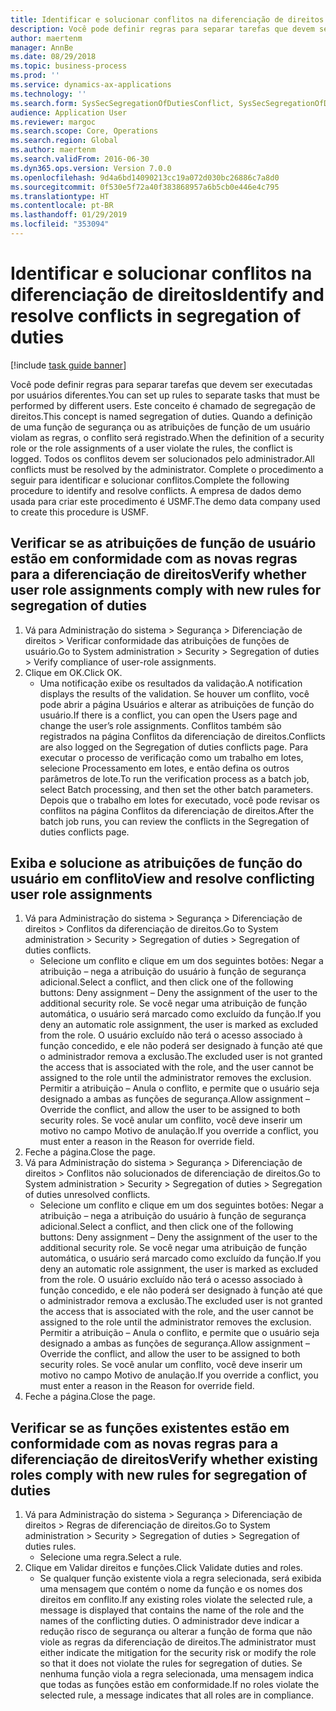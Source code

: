 ```yaml
---
title: Identificar e solucionar conflitos na diferenciação de direitos
description: Você pode definir regras para separar tarefas que devem ser executadas por usuários diferentes.
author: maertenm
manager: AnnBe
ms.date: 08/29/2018
ms.topic: business-process
ms.prod: ''
ms.service: dynamics-ax-applications
ms.technology: ''
ms.search.form: SysSecSegregationOfDutiesConflict, SysSecSegregationOfDutiesRule
audience: Application User
ms.reviewer: margoc
ms.search.scope: Core, Operations
ms.search.region: Global
ms.author: maertenm
ms.search.validFrom: 2016-06-30
ms.dyn365.ops.version: Version 7.0.0
ms.openlocfilehash: 9d4a6bd14090213cc19a072d030bc26886c7a8d0
ms.sourcegitcommit: 0f530e5f72a40f383868957a6b5cb0e446e4c795
ms.translationtype: HT
ms.contentlocale: pt-BR
ms.lasthandoff: 01/29/2019
ms.locfileid: "353094"
---
```

# <a name="identify-and-resolve-conflicts-in-segregation-of-duties"></a><span data-ttu-id="18859-103">Identificar e solucionar conflitos na diferenciação de direitos</span><span class="sxs-lookup"><span data-stu-id="18859-103">Identify and resolve conflicts in segregation of duties</span></span>

[!include [task guide banner](../../includes/task-guide-banner.md)]

<span data-ttu-id="18859-104">Você pode definir regras para separar tarefas que devem ser executadas por usuários diferentes.</span><span class="sxs-lookup"><span data-stu-id="18859-104">You can set up rules to separate tasks that must be performed by different users.</span></span> <span data-ttu-id="18859-105">Este conceito é chamado de segregação de direitos.</span><span class="sxs-lookup"><span data-stu-id="18859-105">This concept is named segregation of duties.</span></span> <span data-ttu-id="18859-106">Quando a definição de uma função de segurança ou as atribuições de função de um usuário violam as regras, o conflito será registrado.</span><span class="sxs-lookup"><span data-stu-id="18859-106">When the definition of a security role or the role assignments of a user violate the rules, the conflict is logged.</span></span> <span data-ttu-id="18859-107">Todos os conflitos devem ser solucionados pelo administrador.</span><span class="sxs-lookup"><span data-stu-id="18859-107">All conflicts must be resolved by the administrator.</span></span> <span data-ttu-id="18859-108">Complete o procedimento a seguir para identificar e solucionar conflitos.</span><span class="sxs-lookup"><span data-stu-id="18859-108">Complete the following procedure to identify and resolve conflicts.</span></span> <span data-ttu-id="18859-109">A empresa de dados demo usada para criar este procedimento é USMF.</span><span class="sxs-lookup"><span data-stu-id="18859-109">The demo data company used to create this procedure is USMF.</span></span>


## <a name="verify-whether-user-role-assignments-comply-with-new-rules-for-segregation-of-duties"></a><span data-ttu-id="18859-110">Verificar se as atribuições de função de usuário estão em conformidade com as novas regras para a diferenciação de direitos</span><span class="sxs-lookup"><span data-stu-id="18859-110">Verify whether user role assignments comply with new rules for segregation of duties</span></span>
1. <span data-ttu-id="18859-111">Vá para Administração do sistema > Segurança > Diferenciação de direitos > Verificar conformidade das atribuições de funções de usuário.</span><span class="sxs-lookup"><span data-stu-id="18859-111">Go to System administration > Security > Segregation of duties > Verify compliance of user-role assignments.</span></span>
2. <span data-ttu-id="18859-112">Clique em OK.</span><span class="sxs-lookup"><span data-stu-id="18859-112">Click OK.</span></span>
    * <span data-ttu-id="18859-113">Uma notificação exibe os resultados da validação.</span><span class="sxs-lookup"><span data-stu-id="18859-113">A notification displays the results of the validation.</span></span>     <span data-ttu-id="18859-114">Se houver um conflito, você pode abrir a página Usuários e alterar as atribuições de função do usuário.</span><span class="sxs-lookup"><span data-stu-id="18859-114">If there is a conflict, you can open the Users page and change the user’s role assignments.</span></span> <span data-ttu-id="18859-115">Conflitos também são registrados na página Conflitos da diferenciação de direitos.</span><span class="sxs-lookup"><span data-stu-id="18859-115">Conflicts are also logged on the Segregation of duties conflicts page.</span></span>     <span data-ttu-id="18859-116">Para executar o processo de verificação como um trabalho em lotes, selecione Processamento em lotes, e então defina os outros parâmetros de lote.</span><span class="sxs-lookup"><span data-stu-id="18859-116">To run the verification process as a batch job, select Batch processing, and then set the other batch parameters.</span></span> <span data-ttu-id="18859-117">Depois que o trabalho em lotes for executado, você pode revisar os conflitos na página Conflitos da diferenciação de direitos.</span><span class="sxs-lookup"><span data-stu-id="18859-117">After the batch job runs, you can review the conflicts in the Segregation of duties conflicts page.</span></span>  

## <a name="view-and-resolve-conflicting-user-role-assignments"></a><span data-ttu-id="18859-118">Exiba e solucione as atribuições de função do usuário em conflito</span><span class="sxs-lookup"><span data-stu-id="18859-118">View and resolve conflicting user role assignments</span></span>
1. <span data-ttu-id="18859-119">Vá para Administração do sistema > Segurança > Diferenciação de direitos > Conflitos da diferenciação de direitos.</span><span class="sxs-lookup"><span data-stu-id="18859-119">Go to System administration > Security > Segregation of duties > Segregation of duties conflicts.</span></span>
    * <span data-ttu-id="18859-120">Selecione um conflito e clique em um dos seguintes botões: Negar a atribuição – nega a atribuição do usuário à função de segurança adicional.</span><span class="sxs-lookup"><span data-stu-id="18859-120">Select a conflict, and then click one of the following buttons:     Deny assignment – Deny the assignment of the user to the additional security role.</span></span> <span data-ttu-id="18859-121">Se você negar uma atribuição de função automática, o usuário será marcado como excluído da função.</span><span class="sxs-lookup"><span data-stu-id="18859-121">If you deny an automatic role assignment, the user is marked as excluded from the role.</span></span> <span data-ttu-id="18859-122">O usuário excluído não terá o acesso associado à função concedido, e ele não poderá ser designado à função até que o administrador remova a exclusão.</span><span class="sxs-lookup"><span data-stu-id="18859-122">The excluded user is not granted the access that is associated with the role, and the user cannot be assigned to the role until the administrator removes the exclusion.</span></span>     <span data-ttu-id="18859-123">Permitir a atribuição – Anula o conflito, e permite que o usuário seja designado a ambas as funções de segurança.</span><span class="sxs-lookup"><span data-stu-id="18859-123">Allow assignment – Override the conflict, and allow the user to be assigned to both security roles.</span></span> <span data-ttu-id="18859-124">Se você anular um conflito, você deve inserir um motivo no campo Motivo de anulação.</span><span class="sxs-lookup"><span data-stu-id="18859-124">If you override a conflict, you must enter a reason in the Reason for override field.</span></span>  
2. <span data-ttu-id="18859-125">Feche a página.</span><span class="sxs-lookup"><span data-stu-id="18859-125">Close the page.</span></span>
3. <span data-ttu-id="18859-126">Vá para Administração do sistema > Segurança > Diferenciação de direitos > Conflitos não solucionados de diferenciação de direitos.</span><span class="sxs-lookup"><span data-stu-id="18859-126">Go to System administration > Security > Segregation of duties > Segregation of duties unresolved conflicts.</span></span>
    * <span data-ttu-id="18859-127">Selecione um conflito e clique em um dos seguintes botões: Negar a atribuição – nega a atribuição do usuário à função de segurança adicional.</span><span class="sxs-lookup"><span data-stu-id="18859-127">Select a conflict, and then click one of the following buttons:     Deny assignment – Deny the assignment of the user to the additional security role.</span></span> <span data-ttu-id="18859-128">Se você negar uma atribuição de função automática, o usuário será marcado como excluído da função.</span><span class="sxs-lookup"><span data-stu-id="18859-128">If you deny an automatic role assignment, the user is marked as excluded from the role.</span></span> <span data-ttu-id="18859-129">O usuário excluído não terá o acesso associado à função concedido, e ele não poderá ser designado à função até que o administrador remova a exclusão.</span><span class="sxs-lookup"><span data-stu-id="18859-129">The excluded user is not granted the access that is associated with the role, and the user cannot be assigned to the role until the administrator removes the exclusion.</span></span>     <span data-ttu-id="18859-130">Permitir a atribuição – Anula o conflito, e permite que o usuário seja designado a ambas as funções de segurança.</span><span class="sxs-lookup"><span data-stu-id="18859-130">Allow assignment – Override the conflict, and allow the user to be assigned to both security roles.</span></span> <span data-ttu-id="18859-131">Se você anular um conflito, você deve inserir um motivo no campo Motivo de anulação.</span><span class="sxs-lookup"><span data-stu-id="18859-131">If you override a conflict, you must enter a reason in the Reason for override field.</span></span>    
4. <span data-ttu-id="18859-132">Feche a página.</span><span class="sxs-lookup"><span data-stu-id="18859-132">Close the page.</span></span>

## <a name="verify-whether-existing-roles-comply-with-new-rules-for-segregation-of-duties"></a><span data-ttu-id="18859-133">Verificar se as funções existentes estão em conformidade com as novas regras para a diferenciação de direitos</span><span class="sxs-lookup"><span data-stu-id="18859-133">Verify whether existing roles comply with new rules for segregation of duties</span></span>
1. <span data-ttu-id="18859-134">Vá para Administração do sistema > Segurança > Diferenciação de direitos > Regras de diferenciação de direitos.</span><span class="sxs-lookup"><span data-stu-id="18859-134">Go to System administration > Security > Segregation of duties > Segregation of duties rules.</span></span>
    * <span data-ttu-id="18859-135">Selecione uma regra.</span><span class="sxs-lookup"><span data-stu-id="18859-135">Select a rule.</span></span>  
2. <span data-ttu-id="18859-136">Clique em Validar direitos e funções.</span><span class="sxs-lookup"><span data-stu-id="18859-136">Click Validate duties and roles.</span></span>
    * <span data-ttu-id="18859-137">Se qualquer função existente viola a regra selecionada, será exibida uma mensagem que contém o nome da função e os nomes dos direitos em conflito.</span><span class="sxs-lookup"><span data-stu-id="18859-137">If any existing roles violate the selected rule, a message is displayed that contains the name of the role and the names of the conflicting duties.</span></span> <span data-ttu-id="18859-138">O administrador deve indicar a redução risco de segurança ou alterar a função de forma que não viole as regras da diferenciação de direitos.</span><span class="sxs-lookup"><span data-stu-id="18859-138">The administrator must either indicate the mitigation for the security risk or modify the role so that it does not violate the rules for segregation of duties.</span></span>     <span data-ttu-id="18859-139">Se nenhuma função viola a regra selecionada, uma mensagem indica que todas as funções estão em conformidade.</span><span class="sxs-lookup"><span data-stu-id="18859-139">If no roles violate the selected rule, a message indicates that all roles are in compliance.</span></span>  

